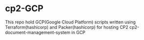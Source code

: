# cp2-GCP
This repo hold GCP(Google Cloud Platform) scripts written using Terraform(hashicorp) and Packer(hashicorp) for hosting CP2 cp2-document-management-system in GCP 
